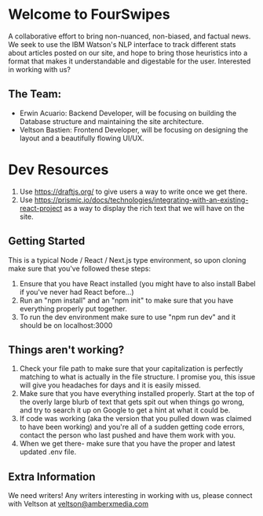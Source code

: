 # Welcome to FourSwipes
A collaborative effort to bring non-nuanced, non-biased, and factual news. We seek to use the IBM Watson's NLP interface to track different stats about articles posted on our site, and hope to bring those heuristics into a format that makes it understandable and digestable for the user. Interested in working with us? 

## The Team: 
- Erwin Acuario: Backend Developer, will be focusing on building the Database structure and maintaining the site architecture. 
- Veltson Bastien: Frontend Developer, will be focusing on designing the layout and a beautifully flowing UI/UX. 

# Dev Resources 
1) Use https://draftjs.org/ to give users a way to write once we get there. 
2) Use https://prismic.io/docs/technologies/integrating-with-an-existing-react-project as a way to display the rich text that we will have on the site. 

## Getting Started 
This is a typical Node / React / Next.js type environment, so upon cloning make sure that you've followed these steps: 
1) Ensure that you have React installed (you might have to also install Babel if you've never had React before...) 
2) Run an "npm install" and an "npm init" to make sure that you have everything properly put together. 
3) To run the dev environment make sure to use "npm run dev" and it should be on localhost:3000

## Things aren't working? 
1) Check your file path to make sure that your capitalization is perfectly matching to what is actually in the file structure. I promise you, this issue will give you headaches for days and it is easily missed. 
2) Make sure that you have everything installed properly. Start at the top of the overly large blurb of text that gets spit out when things go wrong, and try to search it up on Google to get a hint at what it could be. 
3) If code was working (aka the version that you pulled down was claimed to have been working) and you're all of a sudden getting code errors, contact the person who last pushed and have them work with you. 
4) When we get there- make sure that you have the proper and latest updated .env file. 

## Extra Information
We need writers! Any writers interesting in working with us, please connect with Veltson at veltson@amberxmedia.com
